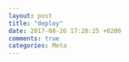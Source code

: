 ```yaml
---
layout: post
title: "deploy"
date: 2017-08-26 17:28:25 +0200
comments: true
categories: Meta
---
```

